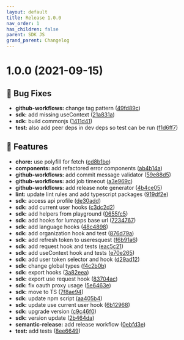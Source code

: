 ```yaml
---
layout: default
title: Release 1.0.0
nav_order: 1
has_children: false
parent: SDK JS
grand_parent: Changelog
---
```


# 1.0.0 (2021-09-15)


## 🐛 Bug Fixes

* **github-workflows:** change tag pattern ([49fd89c](https://github.com/lumapps/lumapps-sdk-js/commit/49fd89cd06f49b8bafdcd2c3a3b4986db1db27a5))
* **sdk:** add missing useContext ([21a831a](https://github.com/lumapps/lumapps-sdk-js/commit/21a831a23cbf30846068978137f23831cd90bfdd))
* **sdk:** build commonjs ([1411d41](https://github.com/lumapps/lumapps-sdk-js/commit/1411d416d0a994e7767f95b0c5f8926e52bf6779))
* **test:** also add peer deps in dev deps so test can be run ([f1d6ff7](https://github.com/lumapps/lumapps-sdk-js/commit/f1d6ff777afa86034e3493c02d7c470f7a57583f))


## 🚀 Features

* **chore:** use polyfill for fetch ([cd8b1be](https://github.com/lumapps/lumapps-sdk-js/commit/cd8b1be15f74547bf98134fb9d94294491b34658))
* **components:** add refactored error components ([ab4b14a](https://github.com/lumapps/lumapps-sdk-js/commit/ab4b14afdb9bcdfbfc1ede48667f2ae916bb9d7d))
* **github-workflows:** add commit message validator ([59e88d5](https://github.com/lumapps/lumapps-sdk-js/commit/59e88d5054437a708d1d22c0795162b49ee84836))
* **github-workflows:** add job timeout ([a3e969c](https://github.com/lumapps/lumapps-sdk-js/commit/a3e969cabfb2b26d7708274c3c97b27548d5584a))
* **github-workflows:** add release note generator ([4b4ce05](https://github.com/lumapps/lumapps-sdk-js/commit/4b4ce05aa0c8b35a22d7e9eda9751f672150190c))
* **lint:** update lint rules and add typescript packages ([919df2e](https://github.com/lumapps/lumapps-sdk-js/commit/919df2e2584206ac85e6a9b1528cd8b6b2473a14))
* **sdk:** access api profile ([de30add](https://github.com/lumapps/lumapps-sdk-js/commit/de30addaa542fbd26f1e352b5c22cc62a98ab2ab))
* **sdk:** add current user hooks ([c3dc2d2](https://github.com/lumapps/lumapps-sdk-js/commit/c3dc2d247b733299fdd9d0beb8f0ffbb292533dc))
* **sdk:** add helpers from playground ([0655fc5](https://github.com/lumapps/lumapps-sdk-js/commit/0655fc59d3d522880f39f030e1615d54ea974a9e))
* **sdk:** add hooks for lumapps base url ([7234767](https://github.com/lumapps/lumapps-sdk-js/commit/72347679a1820211a17707b5209781e46c3ff294))
* **sdk:** add language hooks ([48c4898](https://github.com/lumapps/lumapps-sdk-js/commit/48c48984601a39e9ce13cb418e57bb0f4489a2fe))
* **sdk:** add organization hook and test ([876d79a](https://github.com/lumapps/lumapps-sdk-js/commit/876d79a5f5e65079de9fdff959baa93fc5575b48))
* **sdk:** add refresh token to useresquest ([f6b91a6](https://github.com/lumapps/lumapps-sdk-js/commit/f6b91a6208947a49a5fbad3ef66a35a2511a1a68))
* **sdk:** add request hook and tests ([eac5c21](https://github.com/lumapps/lumapps-sdk-js/commit/eac5c216663fa0198e2c8b127b0f784c4082327a))
* **sdk:** add useContext hook and tests ([e70e265](https://github.com/lumapps/lumapps-sdk-js/commit/e70e26583298179b1fc6962ff2c198aa1d5d2355))
* **sdk:** add user token selector and hook ([d29ad12](https://github.com/lumapps/lumapps-sdk-js/commit/d29ad12a7bf8e662d52d83b4ee441f84022886cc))
* **sdk:** change global types ([f4c2b0b](https://github.com/lumapps/lumapps-sdk-js/commit/f4c2b0b330c382a51b1443c78b49f1ffae0a8c54))
* **sdk:** export hooks ([3a82eea](https://github.com/lumapps/lumapps-sdk-js/commit/3a82eeae7ef4c3d498ab31d1e3e48f3a1016a954))
* **sdk:** export use request hook ([83704ac](https://github.com/lumapps/lumapps-sdk-js/commit/83704aca74abaa638f9fdb1e590dc09dced5f43e))
* **sdk:** fix oauth proxy usage ([5e6463e](https://github.com/lumapps/lumapps-sdk-js/commit/5e6463ed39c558d08fa9085c44b88e385aed3b23))
* **sdk:** move to TS ([7f8ae94](https://github.com/lumapps/lumapps-sdk-js/commit/7f8ae94d5c9699c2901669172efaea27d194fc59))
* **sdk:** update npm script ([aa405b4](https://github.com/lumapps/lumapps-sdk-js/commit/aa405b408ef836863b3bbe3e176c36f27be7b730))
* **sdk:** update use current user hook ([6b12968](https://github.com/lumapps/lumapps-sdk-js/commit/6b129684acb508ffcfed9ce2537baf925d899023))
* **sdk:** upgrade version ([c9c46f0](https://github.com/lumapps/lumapps-sdk-js/commit/c9c46f0a7b3d4aee7d39ce28a1cb11b546953e0f))
* **sdk:** version update ([2b464da](https://github.com/lumapps/lumapps-sdk-js/commit/2b464da0360c2e1bfa303c4337992629c4b67142))
* **semantic-release:** add release workflow ([0ebfd3e](https://github.com/lumapps/lumapps-sdk-js/commit/0ebfd3e6144c1c2c92e8c90febf4d4ecc9feb41f))
* **test:** add tests ([8ee6649](https://github.com/lumapps/lumapps-sdk-js/commit/8ee66494fab8a5dab87d9dc3cebd8e90e983be30))



